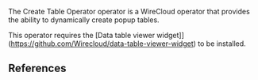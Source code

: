 The Create Table Operator operator is a WireCloud operator that provides the ability to dynamically create popup tables.

This operator requires the [Data table viewer widget]](https://github.com/Wirecloud/data-table-viewer-widget) to be installed.

## References
